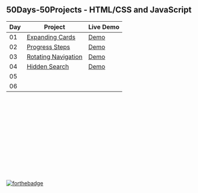 ## 50Days-50Projects - HTML/CSS and JavaScript

Day |          Project         | Live Demo
--- | ------------------------ | ---------
01  |      [Expanding Cards](https://github.com/AYUSHBlaze/50Days-50Projects/tree/master/Day1)     | [Demo](https://50Days-50Projects-Day1.ayushblaze.repl.co)
02  |      [Progress Steps](https://github.com/AYUSHBlaze/50Days-50Projects/tree/master/Day2)      | [Demo](https://50Days-50Projects-Day2.ayushblaze.repl.co)
03  |      [Rotating Navigation](https://github.com/AYUSHBlaze/50Days-50Projects/tree/master/Day3) | [Demo](https://50days-50projects-day3.ayushblaze.repl.co)
04  |      [Hidden Search](https://github.com/AYUSHBlaze/50Days-50Projects/tree/master/Day4)       | [Demo](https://50days-50projects-day4.ayushblaze.repl.co)
05  |
06  |


<br>
<br>
<br>
<br>
<br>
<br>
<br>
<br>
<br>
<br>
<br>
<br>


[![forthebadge](https://forthebadge.com/images/badges/built-with-love.svg)](https://forthebadge.com)
